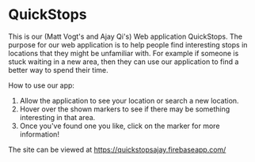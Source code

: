# QuickStops

This is our (Matt Vogt's and Ajay Qi's) Web application QuickStops.
The purpose for our web application is to help people find interesting stops in locations that they might be unfamiliar with.
For example if someone is stuck waiting in a new area, then they can use our application to find a better way to spend their time.

How to use our app:
1. Allow the application to see your location or search a new location.
2. Hover over the shown markers to see if there may be something interesting in that area.
3. Once you've found one you like, click on the marker for more information!

The site can be viewed at <https://quickstopsajay.firebaseapp.com/>
